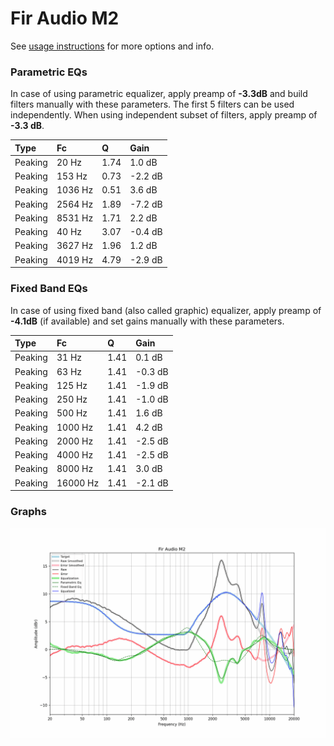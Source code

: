 # Fir Audio M2
See [usage instructions](https://github.com/jaakkopasanen/AutoEq#usage) for more options and info.

### Parametric EQs
In case of using parametric equalizer, apply preamp of **-3.3dB** and build filters manually
with these parameters. The first 5 filters can be used independently.
When using independent subset of filters, apply preamp of **-3.3 dB**.

| Type    | Fc      |    Q | Gain    |
|:--------|:--------|:-----|:--------|
| Peaking | 20 Hz   | 1.74 | 1.0 dB  |
| Peaking | 153 Hz  | 0.73 | -2.2 dB |
| Peaking | 1036 Hz | 0.51 | 3.6 dB  |
| Peaking | 2564 Hz | 1.89 | -7.2 dB |
| Peaking | 8531 Hz | 1.71 | 2.2 dB  |
| Peaking | 40 Hz   | 3.07 | -0.4 dB |
| Peaking | 3627 Hz | 1.96 | 1.2 dB  |
| Peaking | 4019 Hz | 4.79 | -2.9 dB |

### Fixed Band EQs
In case of using fixed band (also called graphic) equalizer, apply preamp of **-4.1dB**
(if available) and set gains manually with these parameters.

| Type    | Fc       |    Q | Gain    |
|:--------|:---------|:-----|:--------|
| Peaking | 31 Hz    | 1.41 | 0.1 dB  |
| Peaking | 63 Hz    | 1.41 | -0.3 dB |
| Peaking | 125 Hz   | 1.41 | -1.9 dB |
| Peaking | 250 Hz   | 1.41 | -1.0 dB |
| Peaking | 500 Hz   | 1.41 | 1.6 dB  |
| Peaking | 1000 Hz  | 1.41 | 4.2 dB  |
| Peaking | 2000 Hz  | 1.41 | -2.5 dB |
| Peaking | 4000 Hz  | 1.41 | -2.5 dB |
| Peaking | 8000 Hz  | 1.41 | 3.0 dB  |
| Peaking | 16000 Hz | 1.41 | -2.1 dB |

### Graphs
![](./Fir%20Audio%20M2.png)